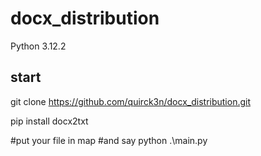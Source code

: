 ﻿# docx_distribution

Python 3.12.2

## start
git clone https://github.com/quirck3n/docx_distribution.git

pip install docx2txt

#put your file in map
#and say
python .\main.py 

